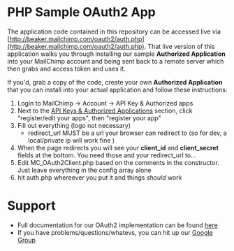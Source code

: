 PHP Sample OAuth2 App
=====================
The application code contained in this repository can be accessed live via [http://beaker.mailchimp.com/oauth2/auth.php](http://beaker.mailchimp.com/oauth2/auth.php). That live version of this application walks you through installing our sample **Authorized Application** into your MailChimp account and being sent back to a remote server which then grabs and access token and uses it.

If you'd, grab a copy of the code, create your own **Authorized Application** that you can install into your actual application and follow these instructions:


1. Login to MailChimp -> Account -> API Key & Authorized apps
1. Next to the [API Keys & Authorized Applications](https://admin.mailchimp.com/account/api/) section, click "register/edit your apps", then "register your app"
1. Fill out everything (logo not necessary)
    + redirect_url MUST be a url your browser can redirect to (so for dev, a local/private ip will work fine )
1. When the page redirects you will see your **client_id** and **client_secret** fields at the bottom. You need those and your redirect_url to...
1. Edit MC_OAuth2Client.php based on the comments in the constructor. Just leave everything in the config array alone
1. hit auth.php whereever you put it and things *should* work

Support
=======

* Full documentation for our OAuth2 implementation can be found [here](http://apidocs.mailchimp.com/oauth2)
* If you have problems/questions/whatevs, you can hit up our [Google Group](https://groups.google.com/group/mailchimp-api-discuss/)
